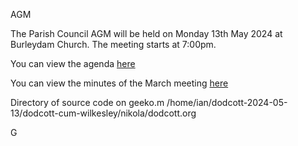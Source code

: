 <!--
.. title: Parish Council AGM Monday 13th May 2024.
.. slug: 2024-05-01-meeting
.. date: 2024-05-01 02:49:30 UTC
.. tags: parishcouncil
.. category:
.. link:
.. description:
.. type: text
-->
AGM


The Parish Council AGM will be held on Monday 13th May 2024 at Burleydam Church. The meeting starts at 7:00pm.

You can view the agenda [here](https://drive.google.com/file/d/1Li7n3bT9sIPT-Ma7E4BwDQ3nt-caEzM2/view?usp=drive_link)

You can view the minutes of the March meeting [here](https://drive.google.com/file/d/1ii3VL00JcCNGLfSLEWFUgCvjjCB6bG-Q/view?usp=drive_link)


Directory of source code on geeko.m
/home/ian/dodcott-2024-05-13/dodcott-cum-wilkesley/nikola/dodcott.org

G
